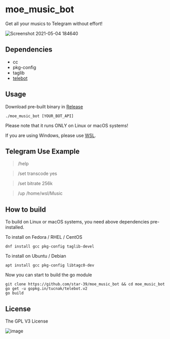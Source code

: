 # moe_music_bot
Get all your musics to Telegram without effort!

![Screenshot 2021-05-04 184640](https://user-images.githubusercontent.com/75669297/116986761-290d9900-ad09-11eb-949b-ce7fa025ab3e.png)


## Dependencies
* cc
* pkg-config
* taglib
* [telebot](https://github.com/tucnak/telebot)

## Usage
Download pre-built binary in [Release](https://github.com/star-39/moe_music_bot/releases)
```
./moe_music_bot [YOUR_BOT_API]
```
Please note that it runs ONLY on Linux or macOS systems!

If you are using Windows, please use [WSL](https://docs.microsoft.com/en-us/windows/wsl/install-win10).


## Telegram Use Example
> /help

> /set transcode yes

> /set bitrate 256k

> /up /home/wsl/Music

## How to build
To build on Linux or macOS systems, you need above dependencies pre-installed.

To install on Fedora / RHEL / CentOS
```
dnf install gcc pkg-config taglib-devel
```
To install on Ubuntu / Debian
```
apt install gcc pkg-config libtagc0-dev
```

Now you can start to build the go module
```
git clone https://github.com/star-39/moe_music_bot && cd moe_music_bot
go get -u gopkg.in/tucnak/telebot.v2
go build
```


## License
The GPL V3 License

![image](http://www.gnu.org/graphics/gplv3-127x51.png)
